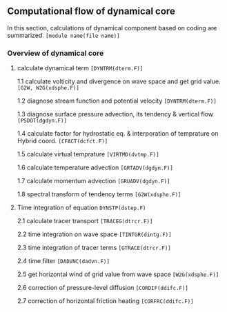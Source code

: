 ## Computational flow of dynamical core

In this section, calculations of dynamical component based on coding are summarized. `[module name(file name)]`

### Overview of dynamical core

1. calculate dynamical term `[DYNTRM(dterm.F)]`

   1.1 calculate volticity and divergence on wave space and get grid value. `[G2W, W2G(xdsphe.F)]`

   1.2 diagnose stream function and potential velocity `[DYNTRM(dterm.F)]`

   1.3 diagnose surface pressure advection, its tendency & vertical flow `[PSDOT(dgdyn.F)]`

   1.4 calculate factor for hydrostatic eq. & interporation of temprature on Hybrid coord. `[CFACT(dcfct.F)]`

   1.5 calculate virtual temprature `[VIRTMD(dvtmp.F)]`

   1.6 calculate temperature advection `[GRTADV(dgdyn.F)]`

   1.7 calculate momentum advection `[GRUADV(dgdyn.F)]`

   1.8 spectral transform of tendency terms `[G2W(xdsphe.F)]`

2. Time integration of equation `DYNSTP(dstep.F)`

   2.1 calculate tracer transport `[TRACEG(dtrcr.F)]`

   2.2 time integration on wave space `[TINTGR(dintg.F)]`

   2.3 time integration of tracer terms `[GTRACE(dtrcr.F)]`

   2.4 time filter `[DADVNC(dadvn.F)]`

   2.5 get horizontal wind of grid value from wave space `[W2G(xdsphe.F)]`

   2.6 correction of pressure-level diffusion `[CORDIF(ddifc.F)]`

   2.7 correction of horizontal friction heating `[CORFRC(ddifc.F)]`
